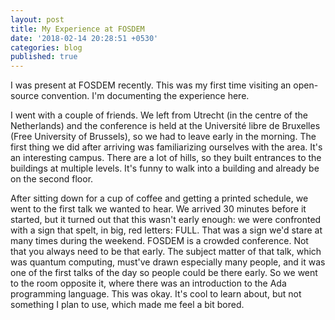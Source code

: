 ```yaml
---
layout: post
title: My Experience at FOSDEM
date: '2018-02-14 20:28:51 +0530'
categories: blog
published: true
---
```

I was present at FOSDEM recently. This was my first time visiting an open-source convention. I'm documenting the experience here.

I went with a couple of friends. We left from Utrecht (in the centre of the Netherlands) and the conference is held at the Université libre de Bruxelles (Free University of Brussels), so we had to leave early in the morning. The first thing we did after arriving was familiarizing ourselves with the area. It's an interesting campus. There are a lot of hills, so they built entrances to the buildings at multiple levels. It's funny to walk into a building and already be on the second floor.

After sitting down for a cup of coffee and getting a printed schedule, we went to the first talk we wanted to hear. We arrived 30 minutes before it started, but it turned out that this wasn't early enough: we were confronted with a sign that spelt, in big, red letters: FULL. That was a sign we'd stare at many times during the weekend. FOSDEM is a crowded conference. Not that you always need to be that early. The subject matter of that talk, which was quantum computing, must've drawn especially many people, and it was one of the first talks of the day so people could be there early. So we went to the room opposite it, where there was an introduction to the Ada programming language. This was okay. It's cool to learn about, but not something I plan to use, which made me feel a bit bored.

